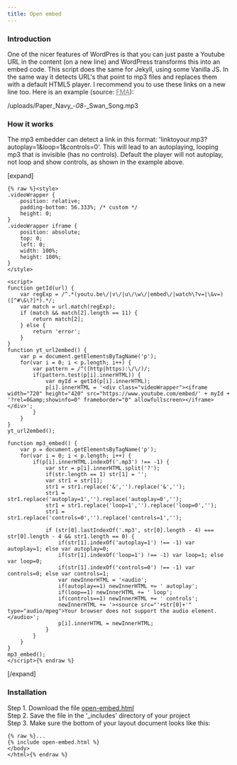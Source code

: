```yaml
---
title: Open embed
---
```


### Introduction

One of the nicer features of WordPres is that you can just paste a Youtube URL in the content (on a new line) and WordPress transforms this into an embed code. This script does the same for Jekyll, using some Vanilla JS. In the same way it detects URL's that point to mp3 files and replaces them with a default HTML5 player. I recommend you to use these links on a new line too. Here is an example (source: <a href="http://freemusicarchive.org/music/Paper_Navy/All_Grown_Up/08_Swan_Song" target="_blank" style="color: #777777;">FMA</a>):

/uploads/Paper_Navy_-_08_-_Swan_Song.mp3

### How it works

The mp3 embedder can detect a link in this format: 'linktoyour.mp3?autoplay=1&loop=1&controls=0'. This will lead to an autoplaying, looping mp3 that is invisible (has no controls). Default the player will not autoplay, not loop and show controls, as shown in the example above.

[expand]

```
{% raw %}<style>
.videoWrapper {
	position: relative;
	padding-bottom: 56.333%; /* custom */
	height: 0;
}
.videoWrapper iframe {
	position: absolute;
	top: 0;
	left: 0;
	width: 100%;
	height: 100%;
}    
</style>

<script>
function getId(url) {
    var regExp = /^.*(youtu.be\/|v\/|u\/\w\/|embed\/|watch\?v=|\&v=)([^#\&\?]*).*/;
    var match = url.match(regExp);
    if (match && match[2].length == 11) {
        return match[2];
    } else {
        return 'error';
    }
}
function yt_url2embed() {
    var p = document.getElementsByTagName('p');
    for(var i = 0; i < p.length; i++) {
        var pattern = /^((http|https):\/\/)/;
        if(pattern.test(p[i].innerHTML)) {
            var myId = getId(p[i].innerHTML);
            p[i].innerHTML = '<div class="videoWrapper"><iframe width="720" height="420" src="https://www.youtube.com/embed/' + myId + '?rel=0&amp;showinfo=0" frameborder="0" allowfullscreen></iframe></div>';
        }
    }
}
yt_url2embed();

function mp3_embed() {
    var p = document.getElementsByTagName('p');
    for(var i = 0; i < p.length; i++) {
        if(p[i].innerHTML.indexOf('.mp3') !== -1) {
            var str = p[i].innerHTML.split('?');
            if(str.length == 1) str[1] = '';
            var str1 = str[1];
            str1 = str1.replace('&','').replace('&','');
            str1 = str1.replace('autoplay=1','').replace('autoplay=0','');
            str1 = str1.replace('loop=1','').replace('loop=0','');
            str1 = str1.replace('controls=0','').replace('controls=1','');
            
            if (str[0].lastIndexOf('.mp3', str[0].length - 4) === str[0].length - 4 && str1.length == 0) {
                if(str[1].indexOf('autoplay=1') !== -1) var autoplay=1; else var autoplay=0;
                if(str[1].indexOf('loop=1') !== -1) var loop=1; else var loop=0;
                if(str[1].indexOf('controls=0') !== -1) var controls=0; else var controls=1;
                var newInnerHTML = '<audio';
                if(autoplay==1) newInnerHTML += ' autoplay';
                if(loop==1) newInnerHTML += ' loop';
                if(controls==1) newInnerHTML += ' controls';
                newInnerHTML += '><source src="'+str[0]+'" type="audio/mpeg">Your browser does not support the audio element.</audio>';
                p[i].innerHTML = newInnerHTML;
            }
        }
    }
}
mp3_embed();
</script>{% endraw %}
```

[/expand]

### Installation

Step 1. Download the file [open-embed.html](https://raw.githubusercontent.com/jhvanderschee/jekyllcodex/gh-pages/_includes/open-embed.html)
<br />Step 2. Save the file in the '_includes' directory of your project
<br />Step 3. Make sure the bottom of your layout document looks like this:

```
{% raw %}...
{% include open-embed.html %}
</body>
</html>{% endraw %}
```